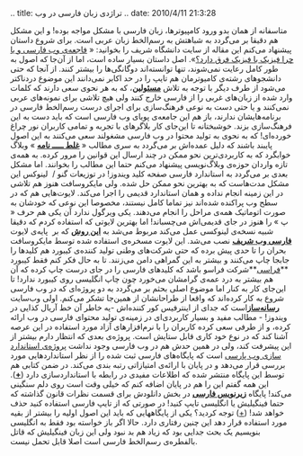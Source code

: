 .. title: تراژدی زبان فارسی در وب .. date: 2010/4/11 21:3:28

متاسفانه از همان بدو ورود کامپیوتر‌ها‌، زبان فارسی با مشکل مواجه بوده‌!
و این مشکل هم دقیقا بر می‌گردد به شباهتش به رسم‌الخط زبان عربی است‌.
برای شروع داستان پیشنهاد می‌کنم این مقاله از سایت دانشگاه شریف را
بخوانید‌: « [فاجعه‌ی وب فارسی و یا چرا فیزیک با فیزیک فرق
دارد‌؟](http://physics.sharif.edu/~amp/misc_articles/Persian_Web_Catastrophe.html)»‌.
اصل داستان بسیار ساده است‌، اما از آن‌جا که اصول به طور کامل رعایت
نمی‌شوند‌، تنها توانسته‌اند دو‌گانگی‌ها را بیشتر کنند‌. از آنجا که حتی
دانشجو‌های رشته‌ی کام‍یوتر‌مان هم تایپ را در حد اکابر نمی‌دانند این
موضوع درد‌ناکتر
می‌شود‌![![](http://shahinism.files.wordpress.com/2010/04/ferdowsi.jpg "ferdowsi")](http://shahinism.files.wordpress.com/2010/04/ferdowsi.jpg)
از طرف دیگر با توجه به تلاش
[**مسئولین**](http://www.google.com/url?sa=t&source=web&ct=res&cd=1&ved=0CAgQFjAA&url=http%3A%2F%2Fwww.persianacademy.ir%2F&ei=PoXBS9--K8eWOLr4pJcE&usg=AFQjCNGB3j6e-Pm4P83AxwP02CDN4R6-Xw&sig2=l_-tJ0o75ANn6d5Jkb6WFQ)‌،
که به هر نحوی سعی دارند که کلمات وارد شده از زبان‌های غربی را از فارسی
خارج کنند ولی هیچ تلاشی برای نمونه‌های عربی نمی‌کنند و یا حتی دست به
نوعی فرهنگ‌سازی برای اجرای درست رسم‌الخط فارسی در برنامه‌هایشان ندارند‌،
باز هم این جامعه‌ی پویای وب فارسی است که باید دست به این فرهنگ‌سازی
بزند‌. خوشبختانه تا این‌جای کار بلاگر‌های با تجربه و تمامی کاربران نور
چراغ خورده‌ای‌! که به نحوی به تولید محتوا در وب فارسی مشغولند سعی
می‌کنند به این اصول پایبند باشند که دلیل عمده‌اش بر می‌گردد به سری مطالب
« [**غلط ـــــ
نامه**](http://www.khabgard.com/?search=%D8%BA%D9%84%D8%B7+%D9%80%D9%80%D9%80%D9%80%D9%80+%D9%86%D8%A7%D9%85%D9%87)
» وبلاگ خوابگرد که به کاربردی‌ترین نحو ممکن در چند ارسال این قوانین را
مرور کرده‌. به همه‌ی تازه واردان حوزه‌ی وبلاگ‌نویسی پیشنهاد می‌کنم حتما
این مطالب را بخوانند‌. اما مشکل بعدی بر می‌گردد به استاندارد فارسی صفحه
کلید ویندوز‌! در توزیعات گنو /  لینوکس این مشکل مدت‌هاست که به بهترین
نحو ممکن حل شده‌. ولی مایکروسافت هنوز هم تلاشی در این زمینه انجام نداده
و همان استاندارد قدیمی را اجرا می‌کند‌. لایوت‌هایی هم که در سطح وب
پراکنده شده‌اند نیز تماما کامل نیستند‌، مخصوصا این نوعی که خودشان به
صورت اتوماتیک همه‌ی مراحل را انجام می‌دهند‌. یکی ویرگول ندارد آن یکی هم
حرف « پ » را هنوز در جای قدیمی‌اش می‌چسباند‌! اما بهترین لایوتی که
استفاده کردم که دقیقا شبیه نسخه‌ی لینوکسی عمل می‌کند مربوط می‌شد به
**[این روش](http://mediabuilder.org/?q=fa/node/222)** که بر  پایه‌ی
لایوت [**فارسی وب شریف**](http://fa.farsiweb.ir/fawiki/Main) نصب می‌شد‌.
این لایوت مسخره‌ی استفاده شده توسط مایکروسافت بحران را تا حدی پیش برده
که حتی شرکت‌های وطنی تولید کننده‌ی کیبورد هم کلید‌ها را جابجا چاپ
می‌کنند و بیشتر به این گمراهی دامن می‌زنند‌. تا به حال فکر کنم فقط
کیبورد
**[فراسی](http://www.farassoo.com/iran/product/keyboard/fcr-8900.htm)**شرکت
فراسو باشد که کلید‌های فارسی را در جای درست چاپ کرده که آن هم بیشتر به
درد عمه‌ی گرامشان می‌خورد چون چاپ انگلیسی روی کیبورد ندارد‌! تا این‌جای
کار به کنار اما موضوع اصلی بحثم بر می‌گردد به دو پروژه‌ای که در وب فارسی
شروع به کار کرده‌اند که واقعا از طراحانشان از همین‌جا تشکر می‌کنم‌. اولی
وب‌سایت [**رسانه‌ساز**](http://mediabuilder.org/)است که جدای از اینترفیس
کور کننده‌اش -‌یه خاطر آن خط آریال کذایی در ویندوز‌! - مطالب مفید و
بسیار کاربردی‌ای در زمینه‌ی تولید محتوای فارسی در وب ارائه کرده‌، و از
طرفی سعی کرده کاربران را با نرم‌افزار‌های آزاد مورد استفاده در این عرصه
آشنا کند که در نوع خود کاری قابل ستایش است‌. پروژه‌ی بعدی که انتظار دارم
بیشتر از این پیشرفت کند‌، ولی در همین حدش هم در وب فارسی وجود نداشت
[پروژه‌ی استاندارد سازی وب پارسی](http://persianwebstandard.info/) است
که پایگاه‌های فارسی ثبت شده را از نظر استاندارد‌هایی مورد بررسی قرار
می‌دهد و در پایان با ارائه‌ی امتیازاتی رتبه بندی می‌کند‌. در ضمن کتابی
هم توسط این پایگاه منتشر شده که اطلاعات مفیدی در رابطه با استاندارد‌سازی
دارد (‌[**+**](http://persianwebstandard.info/book/)‌). این همه گفتم این
را هم در پایان اضافه کنم که خیلی وقت است روی دلم سنگینی می‌کند‌! پایگاه
**[زیر‌نویس فارسی](http://www.farsisubtitle.com/)** در بخش دانلودش برای
قسمت نظرات قانون گذاشته که حتما فینگیلیش یا انگلیسی تایپ کنید! در صورتی
که از تایپ فارسی استفاده کنید حذف خواهد شد‌!
([+](http://www.farsisubtitle.com/download/index.php?act=view&id=2798))
توجه کردید‌؟ یکی از پایگاههایی که باید این اصول اولیه را بیشتر از بقیه
مورد استفاده قرار دهد این چنین رفتاری دارد‌. حالا اگر باز خواسته بود فقط
به انگلیسی بنویسیم یک بحث جدایی بود که زیاد هم بد نبود ولی این زبان
فینگیلیش که قاتل بالفطره‌ی رسم‌الخط فارسی است اصلا قابل تحمل نیست‌.

